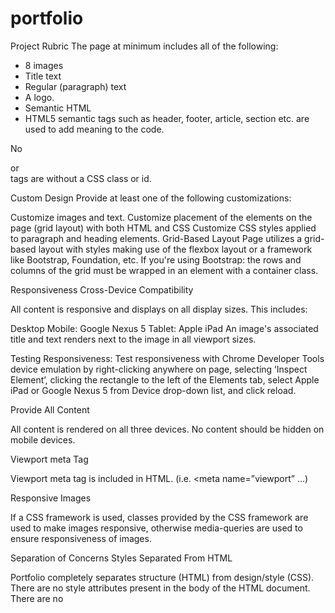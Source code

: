 # portfolio
Project Rubric
The page at minimum includes all of the following:
* 8 images
* Title text
* Regular (paragraph) text
* A logo.
* Semantic HTML
* HTML5 semantic tags such as header, footer, article, section etc. are used to add meaning to the code.

No <div> or <section> tags are without a CSS class or id.

Custom Design
Provide at least one of the following customizations:

Customize images and text.
Customize placement of the elements on the page (grid layout) with both HTML and CSS
Customize CSS styles applied to paragraph and heading elements.
Grid-Based Layout
Page utilizes a grid-based layout with styles making use of the flexbox layout or a framework like Bootstrap, Foundation, etc. If you're using Bootstrap: the rows and columns of the grid must be wrapped in an element with a container class.

Responsiveness
Cross-Device Compatibility

All content is responsive and displays on all display sizes. This includes:

Desktop Mobile: Google Nexus 5 Tablet: Apple iPad
An image's associated title and text renders next to the image in all viewport sizes.

Testing Responsiveness:
Test responsiveness with Chrome Developer Tools device emulation by right-clicking anywhere on page, selecting ‘Inspect Element’, clicking the rectangle to the left of the Elements tab, select Apple iPad or Google Nexus 5 from Device drop-down list, and click reload.

Provide All Content

All content is rendered on all three devices. No content should be hidden on mobile devices.

Viewport meta Tag

Viewport meta tag is included in HTML. (i.e. <meta name=”viewport” …)

Responsive Images

If a CSS framework is used, classes provided by the CSS framework are used to make images responsive, otherwise media-queries are used to ensure responsiveness of images.

Separation of Concerns
Styles Separated From HTML

Portfolio completely separates structure (HTML) from design/style (CSS). There are no style attributes present in the body of the HTML document. There are no <style> elements in the document.

Note: It is acceptable to include height and width attributes in  elements.

File structure
Files are organized with a directory structure that separates files based on functionality. For example: css/ for stylesheets img/ for images js/ for JavaScript files

Code  Quality
HTML Formatting rules

All code ( HTML element names, attributes, attribute values) is lowercase (except text/CDATA).
Code does not have trailing white spaces.
Indentation is consistent (either all tabs or all 2 spaces or all 4 spaces etc).
Code uses a new line for every block, list or table element and indent every such child element (it's acceptable to put all
elements in one line).
[Optional] When quoting attribute values, code uses double quotation marks.
HTML Style Rules

HTML documents use HTML5 <!doctype html>.
Code passes HTML and CSS validators.
[Optional]Code does not use entity references unless necessary e.g. characters with special meaning in HTML (like < and &) as well as control or “invisible” characters (like no-break spaces).
[Optional]Code omits type attributes for style sheets and scripts.
CSS Formatting Rules

Code does not have trailing white spaces.
Indentation is consistent (either all tabs or all 2 spaces or all 4 spaces etc).
Code indents all block content, that is rules within rules as well as declarations to reflect hierarchy and improve understanding.
Code uses a semicolon after every declaration for consistency and extensibility reasons.
Code always uses a space after a property name's colon, but no space between property and colon, for consistency reasons.
Code always use a single space between the last selector and the opening brace that begins the declaration block.
Code always start a new line for each selector and declaration.
Code always put a blank line (two line breaks) between rules.
[Optional] Code uses double quotation marks for attribute selectors or property values. Do not use quotation marks in URI values (url()).
CSS Style Rules

Code uses meaningful or generic ID and class names that are as short as possible but as long as necessary.
Code does not use element names in conjunction with IDs or classes.
Code uses shorthand properties where possible.
[Optional] Code omits unit specification after 0 values.
[Optional] Code includes leading 0s in decimal values for readability.
[Optional] Code uses 3-character hexadecimal notation where possible.
[Optional] Code separate words in ID and class names by a hyphen. *[Optional] Code avoids user agent detection as well as CSS "hacks"—try a different approach first.
General Meta Rules

HTML templates and documents use UTF-8 encoding. (no BOM) i.e. .
[Optional] Mark todos and action items with TODO
My design choices and notes
Given the guideline of the rubric, I have made the following choices in designing this website:

Use CSS without a framework such as Bootstrap. ( I am already quite familiar with Bootstrap and I want to learn another method. Particularly CSS GRID ).
I used some CSS grid and some CSS flexbox. Both were kind of tricky to get to work the way I wanted. I think I like grid better of the two after completing this project.
But I still much prefer Bootstrap, but realize how much trimmed down the html was for this project without using Bootstrap. # udacity-portfolio-project
